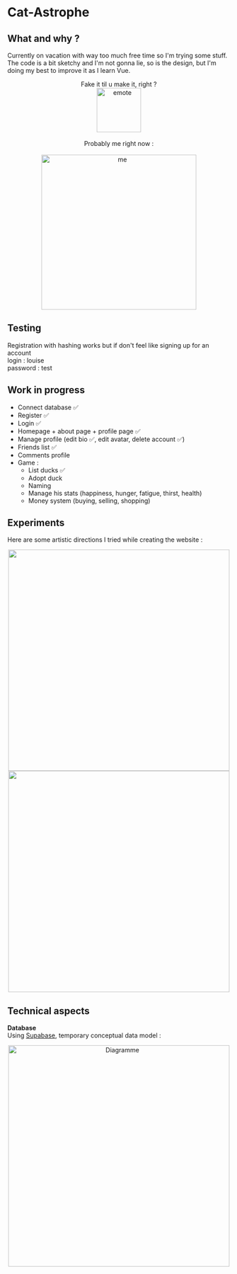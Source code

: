 # Cat-Astrophe

## What and why ?
Currently on vacation with way too much free time so I'm trying some stuff. The code is a bit sketchy and I'm not gonna lie, so is the design, but I'm doing my best to improve it as I learn Vue.
<p align="center">
    Fake it til u make it, right ?<br>
    <img src="https://github.com/user-attachments/assets/3f8b2104-01ac-4904-a15d-73d71de80a5f" alt="emote" width="100"/><br><br>
    Probably me right now :<br><br>
    <img src="https://github.com/user-attachments/assets/31a632e1-9702-4f47-a784-8ffab552dd7b" alt="me" width="350"/>
</p>

## Testing
Registration with hashing works but if don't feel like signing up for an account<br>
login : louise<br>
password : test<br>


## Work in progress
- Connect database ✅<br>
- Register ✅<br>
- Login ✅<br>
- Homepage + about page + profile page ✅<br>
- Manage profile (edit bio ✅, edit avatar, delete account ✅)<br>
- Friends list ✅<br>
- Comments profile<br>
- Game :<br>
  - List ducks ✅<br>
  - Adopt duck<br>
  - Naming<br>
  - Manage his stats (happiness, hunger, fatigue, thirst, health)<br>
  - Money system (buying, selling, shopping)

## Experiments

Here are some artistic directions I tried while creating the website :<br>
<p align="center">
<img src="https://github.com/user-attachments/assets/dbc663c7-bfdc-4c6b-b64b-6bdd21013a51" width="500"/><br>
<img src="https://github.com/user-attachments/assets/3169bf78-6d72-4870-aef1-a37a054e8ef8" width="500"/><br>
</p>

## Technical aspects

**Database**<br>
Using <a href="https://supabase.com/" target="_blank">Supabase</a>, temporary conceptual data model :</p>
<p align="center">
<img width="500" alt="Diagramme" src="https://github.com/user-attachments/assets/68bd24a0-4fe6-4626-86c3-c3b1a4e429fb">
</p>
